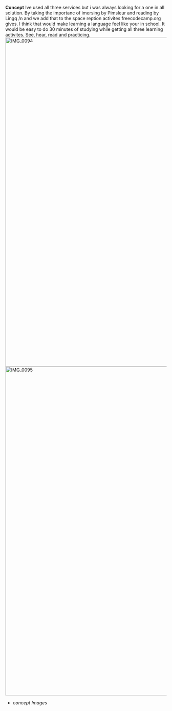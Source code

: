 **Concept**
Ive used all three services but i was always looking for a one in all solution. By taking the importanc of imersing by Pimsleur and reading by Lingq /n
and we add that to the space reption activites freecodecamp.org gives. I think that would make learning a language feel like your in school.
It would be easy to do 30 minutes of studying while getting all three learning activites. See, hear, read and practicing. 
<img width="1536" height="1024" alt="IMG_0094" src="https://github.com/user-attachments/assets/c077e274-4a62-406a-9d73-2c32729be227" />
<img width="1536" height="1024" alt="IMG_0095" src="https://github.com/user-attachments/assets/ac641802-f835-4c49-a0ba-1c8a27b1273f" />
- *concept Images*
